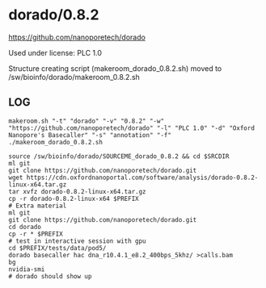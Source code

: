 dorado/0.8.2
========================

<https://github.com/nanoporetech/dorado>

Used under license:
PLC 1.0


Structure creating script (makeroom_dorado_0.8.2.sh) moved to /sw/bioinfo/dorado/makeroom_0.8.2.sh

LOG
---

    makeroom.sh "-t" "dorado" "-v" "0.8.2" "-w" "https://github.com/nanoporetech/dorado" "-l" "PLC 1.0" "-d" "Oxford Nanopore's Basecaller" "-s" "annotation" "-f"
    ./makeroom_dorado_0.8.2.sh

    source /sw/bioinfo/dorado/SOURCEME_dorado_0.8.2 && cd $SRCDIR
    ml git
    git clone https://github.com/nanoporetech/dorado.git    
    wget https://cdn.oxfordnanoportal.com/software/analysis/dorado-0.8.2-linux-x64.tar.gz
    tar xvfz dorado-0.8.2-linux-x64.tar.gz
    cp -r dorado-0.8.2-linux-x64 $PREFIX
    # Extra material
    ml git
    git clone https://github.com/nanoporetech/dorado.git
    cd dorado
    cp -r * $PREFIX
    # test in interactive session with gpu
    cd $PREFIX/tests/data/pod5/ 
    dorado basecaller hac dna_r10.4.1_e8.2_400bps_5khz/ >calls.bam
    bg
    nvidia-smi
    # dorado should show up
